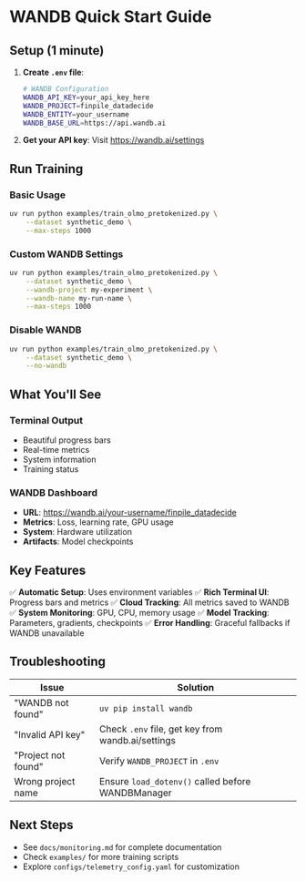# WANDB Quick Start Guide

## Setup (1 minute)

1. **Create `.env` file**:
   ```bash
   # WANDB Configuration
   WANDB_API_KEY=your_api_key_here
   WANDB_PROJECT=finpile_datadecide
   WANDB_ENTITY=your_username
   WANDB_BASE_URL=https://api.wandb.ai
   ```

2. **Get your API key**: Visit https://wandb.ai/settings

## Run Training

### Basic Usage
```bash
uv run python examples/train_olmo_pretokenized.py \
    --dataset synthetic_demo \
    --max-steps 1000
```

### Custom WANDB Settings
```bash
uv run python examples/train_olmo_pretokenized.py \
    --dataset synthetic_demo \
    --wandb-project my-experiment \
    --wandb-name my-run-name \
    --max-steps 1000
```

### Disable WANDB
```bash
uv run python examples/train_olmo_pretokenized.py \
    --dataset synthetic_demo \
    --no-wandb
```

## What You'll See

### Terminal Output
- Beautiful progress bars
- Real-time metrics
- System information
- Training status

### WANDB Dashboard
- **URL**: https://wandb.ai/your-username/finpile_datadecide
- **Metrics**: Loss, learning rate, GPU usage
- **System**: Hardware utilization
- **Artifacts**: Model checkpoints

## Key Features

✅ **Automatic Setup**: Uses environment variables
✅ **Rich Terminal UI**: Progress bars and metrics
✅ **Cloud Tracking**: All metrics saved to WANDB
✅ **System Monitoring**: GPU, CPU, memory usage
✅ **Model Tracking**: Parameters, gradients, checkpoints
✅ **Error Handling**: Graceful fallbacks if WANDB unavailable

## Troubleshooting

| Issue | Solution |
|-------|----------|
| "WANDB not found" | `uv pip install wandb` |
| "Invalid API key" | Check `.env` file, get key from wandb.ai/settings |
| "Project not found" | Verify `WANDB_PROJECT` in `.env` |
| Wrong project name | Ensure `load_dotenv()` called before WANDBManager |

## Next Steps

- See `docs/monitoring.md` for complete documentation
- Check `examples/` for more training scripts
- Explore `configs/telemetry_config.yaml` for customization
